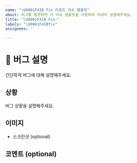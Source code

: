 ```yaml
---
name: "\U0001F41B Fix 리포트 이슈 템플릿"
about: 버그를 발견하면 이 이슈 템플릿을 사용하여 자세히 설명해주세요.
title: "\U0001F41B Fix:"
labels: "\U0001F41Bfix"
assignees: ''

---
```


# 🐛 버그 설명

간단하게 버그에 대해 설명해주세요.

## 상황

버그 상황을 설명해주세요.

## 이미지

- 스크린샷 (optional)


## 코멘트 (optional)
